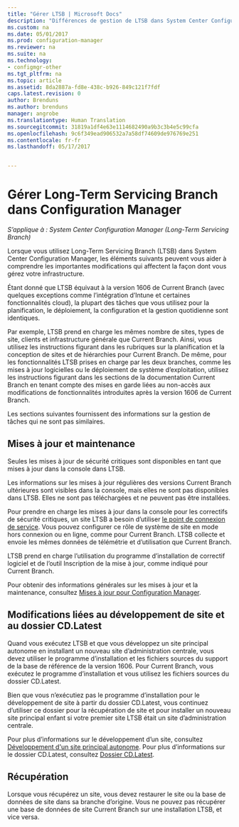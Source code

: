 ```yaml
---
title: "Gérer LTSB | Microsoft Docs"
description: "Différences de gestion de LTSB dans System Center Configuration Manager."
ms.custom: na
ms.date: 05/01/2017
ms.prod: configuration-manager
ms.reviewer: na
ms.suite: na
ms.technology:
- configmgr-other
ms.tgt_pltfrm: na
ms.topic: article
ms.assetid: 8da2887a-fd8e-438c-b926-849c121f7fdf
caps.latest.revision: 0
author: Brenduns
ms.author: brenduns
manager: angrobe
ms.translationtype: Human Translation
ms.sourcegitcommit: 31819a1df4e63e1114682490a9b3c3b4e5c99cfa
ms.openlocfilehash: 9c6f349ead906532a7a58df74609de976769e251
ms.contentlocale: fr-fr
ms.lasthandoff: 05/17/2017


---
```

# <a name="manage-the-long-term-servicing-branch-of-configuration-manager"></a>Gérer Long-Term Servicing Branch dans Configuration Manager

*S’applique à : System Center Configuration Manager (Long-Term Servicing Branch)*

Lorsque vous utilisez Long-Term Servicing Branch (LTSB) dans System Center Configuration Manager, les éléments suivants peuvent vous aider à comprendre les importantes modifications qui affectent la façon dont vous gérez votre infrastructure.

Étant donné que LTSB équivaut à la version 1606 de Current Branch (avec quelques exceptions comme l’intégration d’Intune et certaines fonctionnalités cloud), la plupart des tâches que vous utilisez pour la planification, le déploiement, la configuration et la gestion quotidienne sont identiques.

Par exemple, LTSB prend en charge les mêmes nombre de sites, types de site, clients et infrastructure générale que Current Branch. Ainsi, vous utilisez les instructions figurant dans les rubriques sur la planification et la conception de sites et de hiérarchies pour Current Branch. De même, pour les fonctionnalités LTSB prises en charge par les deux branches, comme les mises à jour logicielles ou le déploiement de système d’exploitation, utilisez les instructions figurant dans les sections de la documentation Current Branch en tenant compte des mises en garde liées au non-accès aux modifications de fonctionnalités introduites après la version 1606 de Current Branch.

Les sections suivantes fournissent des informations sur la gestion de tâches qui ne sont pas similaires.

## <a name="updates-and-servicing"></a>Mises à jour et maintenance
Seules les mises à jour de sécurité critiques sont disponibles en tant que mises à jour dans la console dans LTSB.  

Les informations sur les mises à jour régulières des versions Current Branch ultérieures sont visibles dans la console, mais elles ne sont pas disponibles dans LTSB. Elles ne sont pas téléchargées et ne peuvent pas être installées.

Pour prendre en charge les mises à jour dans la console pour les correctifs de sécurité critiques, un site LTSB a besoin d’utiliser [le point de connexion de service](/sccm/core/servers/deploy/configure/about-the-service-connection-point). Vous pouvez configurer ce rôle de système de site en mode hors connexion ou en ligne, comme pour Current Branch. LTSB collecte et envoie les mêmes données de télémétrie et d’utilisation que Current Branch.

LTSB prend en charge l’utilisation du programme d’installation de correctif logiciel et de l’outil Inscription de la mise à jour, comme indiqué pour Current Branch.

Pour obtenir des informations générales sur les mises à jour et la maintenance, consultez [Mises à jour pour Configuration Manager](/sccm/core/servers/manage/updates).


## <a name="changes-for-site-expansion-and-the-cdlatest-folder"></a>Modifications liées au développement de site et au dossier CD.Latest
Quand vous exécutez LTSB et que vous développez un site principal autonome en installant un nouveau site d’administration centrale, vous devez utiliser le programme d’installation et les fichiers sources du support de la base de référence de la version 1606. Pour Current Branch, vous exécutez le programme d’installation et vous utilisez les fichiers sources du dossier CD.Latest.

Bien que vous n’exécutiez pas le programme d’installation pour le développement de site à partir du dossier CD.Latest, vous continuez d’utiliser ce dossier pour la récupération de site et pour installer un nouveau site principal enfant si votre premier site LTSB était un site d’administration centrale.

Pour plus d’informations sur le développement d’un site, consultez [Développement d'un site principal autonome](/sccm/core/servers/deploy/install/use-the-setup-wizard-to-install-sites#expand-a-stand-alone-primary-site). Pour plus d’informations sur le dossier CD.Latest, consultez [Dossier CD.Latest](/sccm/core/servers/manage/the-cd.latest-folder).


## <a name="recovery"></a>Récupération
Lorsque vous récupérez un site, vous devez restaurer le site ou la base de données de site dans sa branche d’origine. Vous ne pouvez pas récupérer une base de données de site Current Branch sur une installation LTSB, et vice versa.

